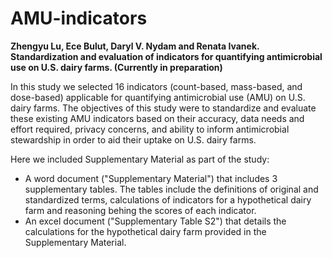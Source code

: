 # AMU-indicators
**Zhengyu Lu, Ece Bulut, Daryl V. Nydam and Renata Ivanek. Standardization and evaluation of indicators for quantifying antimicrobial use on U.S. dairy farms. (Currently in preparation)**

In this study we selected 16 indicators (count-based, mass-based, and dose-based) applicable for quantifying antimicrobial use (AMU) on U.S. dairy farms. The objectives of this study were to standardize and evaluate these existing AMU indicators based on their accuracy, data needs and effort required, privacy concerns, and ability to inform antimicrobial stewardship in order to aid their uptake on U.S. dairy farms.

Here we included Supplementary Material as part of the study:
* A word document ("Supplementary Material") that includes 3 supplementary tables. The tables include the definitions of original and standardized terms, calculations of indicators for a hypothetical dairy farm and reasoning behing the scores of each indicator.
* An excel document ("Supplementary Table S2") that details the calculations for the hypothetical dairy farm provided in the Supplementary Material.
